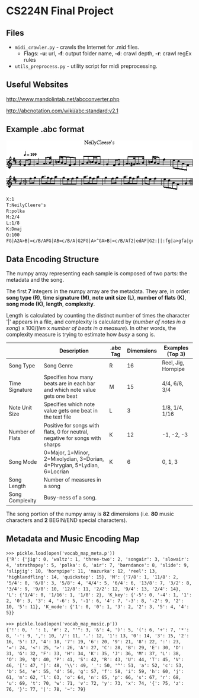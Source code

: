 # CS224N Final Project

## Files
  * `midi_crawler.py` - crawls the Internet for .mid files. 
    * Flags: **-u**: url, **-f**: output folder name, **-d**: crawl depth, **-r**: crawl regEx rules
  * `utils_preprocess.py` - utility script for midi preprocessing.

## Useful Websites
<http://www.mandolintab.net/abcconverter.php>

<http://abcnotation.com/wiki/abc:standard:v2.1>

## Example .abc format

![exABC](images/example_abc.png?raw=true "Example .abc Music")

```
X:1
T:NeilyCleere's
R:polka
M:2/4
L:1/8
K:Dmaj
Q:100
FG|A2A>B|=c/B/AFG|AB=c/B/A|G2FG|A>^GA>B|=c/B/Af2|edAF|G2:||:fg|a>gfa|gefg|a>gfa|g2fg|a>gfa|gef2|edAF|G2:|
```

## Data Encoding Structure
The numpy array representing each sample is composed of two parts: the metadata and the song.

The first **7** integers in the numpy array are the metadata. They are, in order: **song type (R)**, **time signature (M)**, **note unit size (L)**, **number of flats (K)**, **song mode (K)**, **length**, **complexity**.

Length is calculated by counting the distinct number of times the character '|' appears in a file, and complexity is calculated by (*number of notes in a song*) x 100/(*len* x *number of beats in a measure*). In other words, the complexity measure is trying to estimate how *busy* a song is.

|                 | Description                                                                  | .abc Tag | Dimensions | Examples (Top 3)    |
|-----------------|------------------------------------------------------------------------------|----------|------------|---------------------|
| Song Type       | Song Genre                                                                   |     R    |     16     | Reel, Jig, Hornpipe |
| Time Signature  | Specifies how many beats are in each bar and which note value gets one beat  |     M    |     15     | 4/4, 6/8, 3/4       |
| Note Unit Size  | Specifies which note value gets one beat in the text file                    |     L    |      3     | 1/8, 1/4, 1/16      |
| Number of Flats | Positive for songs with flats, 0 for neutral, negative for songs with sharps |     K    |     12     | -1, -2, -3          |
| Song Mode       | 0=Major, 1=Minor, 2=Mixolydian, 3=Dorian, 4=Phrygian, 5=Lydian, 6=Locrian    |     K    |      6     | 0, 1, 3             |
| Song Length     | Number of measures in a song                                                 |          |            |                     |
| Song Complexity | Busy-ness of a song.                                                         |          |            |                     |

The song portion of the numpy array is **82** dimensions (i.e. **80** music characters and **2** BEGIN/END special characters).

## Metadata and Music Encoding Map
```
>>> pickle.load(open('vocab_map_meta.p'))
{'R': {'jig': 0, 'waltz': 1, 'three-two': 2, 'songair': 3, 'slowair': 4, 'strathspey': 5, 'polka': 6, 'air': 7, 'barndance': 8, 'slide': 9, 'slipjig': 10, 'hornpipe': 11, 'mazurka': 12, 'reel': 13, 'highlandfling': 14, 'quickstep': 15}, 'M': {'7/8': 1, '11/8': 2, '5/4': 0, '6/8': 3, '5/8': 4, '4/4': 5, '6/4': 6, '13/8': 7, '3/2': 8, '3/4': 9, '9/8': 10, '12/8': 11, '2/2': 12, '9/4': 13, '2/4': 14}, 'L': {'1/4': 0, '1/16': 1, '1/8': 2}, 'K_key': {'-5': 0, '-4': 1, '1': 2, '0': 3, '3': 4, '-6': 5, '-1': 6, '4': 7, '-3': 8, '-2': 9, '2': 10, '5': 11}, 'K_mode': {'1': 0, '0': 1, '3': 2, '2': 3, '5': 4, '4': 5}}
```

```
>>> pickle.load(open('vocab_map_music.p'))
{'!': 0, ' ': 1, '#': 2, "'": 3, '&': 4, ')': 5, '(': 6, '+': 7, '*': 8, '-': 9, ',': 10, '/': 11, '.': 12, '1': 13, '0': 14, '3': 15, '2': 16, '5': 17, '4': 18, '7': 19, '6': 20, '9': 21, '8': 22, ':': 23, '=': 24, '<': 25, '>': 26, 'A': 27, 'C': 28, 'B': 29, 'E': 30, 'D': 31, 'G': 32, 'F': 33, 'H': 34, 'K': 35, 'J': 36, 'M': 37, 'L': 38, 'O': 39, 'Q': 40, 'P': 41, 'S': 42, 'R': 43, 'U': 44, 'T': 45, 'V': 46, '[': 47, ']': 48, '\\': 49, '_': 50, '^': 51, 'a': 52, 'c': 53, 'b': 54, 'e': 55, 'd': 56, 'g': 57, 'f': 58, 'i': 59, 'h': 60, 'j': 61, 'm': 62, 'l': 63, 'o': 64, 'n': 65, 'p': 66, 's': 67, 'r': 68, 'u': 69, 't': 70, 'w': 71, 'v': 72, 'y': 73, 'x': 74, '{': 75, 'z': 76, '}': 77, '|': 78, '~': 79}
```
